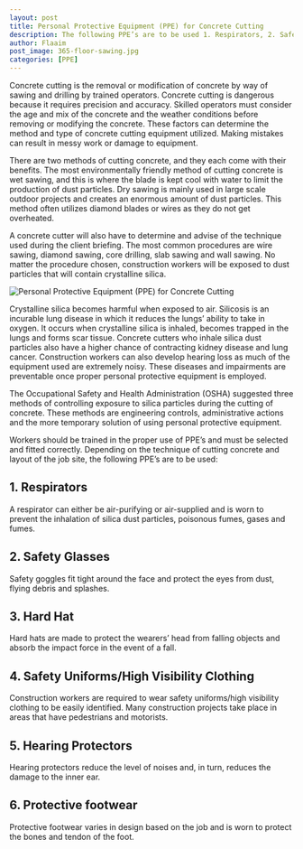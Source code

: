 ```yaml
---
layout: post
title: Personal Protective Equipment (PPE) for Concrete Cutting
description: The following PPE’s are to be used 1. Respirators, 2. Safety Glasses, 3. Hard Hat 4. Safety Uniforms/High Visibility Clothing 5. Hearing Protectors 6. Protective footwear
author: Flaaim
post_image: 365-floor-sawing.jpg
categories: [PPE]
---
```





Concrete cutting is the removal or modification of concrete by way of sawing and drilling by trained operators. Concrete cutting is dangerous because it requires precision and accuracy. Skilled operators must consider the age and mix of the concrete and the weather conditions before removing or modifying the concrete. These factors can determine the method and type of concrete cutting equipment utilized. Making mistakes can result in messy work or damage to equipment.

There are two methods of cutting concrete, and they each come with their benefits. The most environmentally friendly method of cutting concrete is wet sawing, and this is where the blade is kept cool with water to limit the production of dust particles. Dry sawing is mainly used in large scale outdoor projects and creates an enormous amount of dust particles. This method often utilizes diamond blades or wires as they do not get overheated.

A concrete cutter will also have to determine and advise of the technique used during the client briefing. The most common procedures are wire sawing, diamond sawing, core drilling, slab sawing and wall sawing. No matter the procedure chosen, construction workers will be exposed to dust particles that will contain crystalline silica.

![Personal Protective Equipment (PPE) for Concrete Cutting](https://safetyworkblog.com/assets/365-floor-sawing.jpg)

Crystalline silica becomes harmful when exposed to air. Silicosis is an incurable lung disease in which it reduces the lungs’ ability to take in oxygen. It occurs when crystalline silica is inhaled, becomes trapped in the lungs and forms scar tissue. Concrete cutters who inhale silica dust particles also have a higher chance of contracting kidney disease and lung cancer. Construction workers can also develop hearing loss as much of the equipment used are extremely noisy. These diseases and impairments are preventable once proper personal protective equipment is employed.

The Occupational Safety and Health Administration (OSHA) suggested three methods of controlling exposure to silica particles during the cutting of concrete. These methods are engineering controls, administrative actions and the more temporary solution of using personal protective equipment.

Workers should be trained in the proper use of PPE’s and must be selected and fitted correctly. Depending on the technique of cutting concrete and layout of the job site, the following PPE’s are to be used:

## 1. Respirators

A respirator can either be air-purifying or air-supplied and is worn to prevent the inhalation of silica dust particles, poisonous fumes, gases and fumes.

## 2. Safety Glasses

Safety goggles fit tight around the face and protect the eyes from dust, flying debris and splashes.

## 3. Hard Hat

Hard hats are made to protect the wearers’ head from falling objects and absorb the impact force in the event of a fall.

## 4. Safety Uniforms/High Visibility Clothing

Construction workers are required to wear safety uniforms/high visibility clothing to be easily identified. Many construction projects take place in areas that have pedestrians and motorists.

## 5. Hearing Protectors

Hearing protectors reduce the level of noises and, in turn, reduces the damage to the inner ear.

## 6. Protective footwear

Protective footwear varies in design based on the job and is worn to protect the bones and tendon of the foot.
